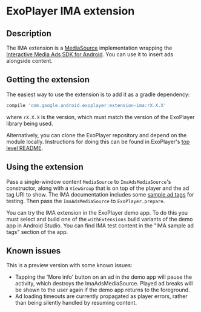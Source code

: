 # ExoPlayer IMA extension #

## Description ##

The IMA extension is a [MediaSource][] implementation wrapping the
[Interactive Media Ads SDK for Android][IMA]. You can use it to insert ads
alongside content.

[IMA]: https://developers.google.com/interactive-media-ads/docs/sdks/android/
[MediaSource]: https://github.com/google/ExoPlayer/blob/release-v2/library/core/src/main/java/com/google/android/exoplayer2/source/MediaSource.java

## Getting the extension ##

The easiest way to use the extension is to add it as a gradle dependency:

```gradle
compile 'com.google.android.exoplayer:extension-ima:rX.X.X'
```

where `rX.X.X` is the version, which must match the version of the ExoPlayer
library being used.

Alternatively, you can clone the ExoPlayer repository and depend on the module
locally. Instructions for doing this can be found in ExoPlayer's
[top level README][].

[top level README]: https://github.com/google/ExoPlayer/blob/release-v2/README.md

## Using the extension ##

Pass a single-window content `MediaSource` to `ImaAdsMediaSource`'s constructor,
along with a `ViewGroup` that is on top of the player and the ad tag URI to
show. The IMA documentation includes some [sample ad tags][] for testing. Then
pass the `ImaAdsMediaSource` to `ExoPlayer.prepare`.

You can try the IMA extension in the ExoPlayer demo app. To do this you must
select and build one of the `withExtensions` build variants of the demo app in
Android Studio. You can find IMA test content in the "IMA sample ad tags"
section of the app.

[top level README]: https://github.com/google/ExoPlayer/blob/release-v2/README.md
[sample ad tags]: https://developers.google.com/interactive-media-ads/docs/sdks/android/tags

## Known issues ##

This is a preview version with some known issues:

* Tapping the 'More info' button on an ad in the demo app will pause the
  activity, which destroys the ImaAdsMediaSource. Played ad breaks will be
  shown to the user again if the demo app returns to the foreground.
* Ad loading timeouts are currently propagated as player errors, rather than
  being silently handled by resuming content.
